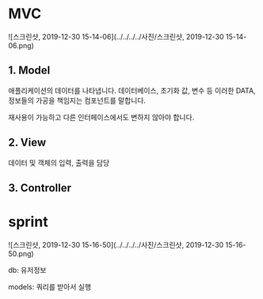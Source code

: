 # MVC

![스크린샷, 2019-12-30 15-14-06](../../../../사진/스크린샷, 2019-12-30 15-14-06.png)

## 1. Model

애플리케이션의 데이터를 나타냅니다. 데이터베이스, 초기화 값, 변수 등 이러한 DATA, 정보들의 가공을 책임지는 컴포넌트를 말합니다.

재사용이 가능하고 다른 인터페이스에서도 변하지 않아야 합니다.



## 2. View

데이터 및 객체의 입력, 출력을 담당



## 3. Controller





# sprint

![스크린샷, 2019-12-30 15-16-50](../../../../사진/스크린샷, 2019-12-30 15-16-50.png)

db: 유저정보

models: 쿼리를 받아서 실행